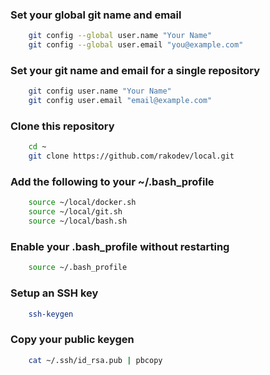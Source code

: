 ### Set your global git name and email
```bash
    git config --global user.name "Your Name"
    git config --global user.email "you@example.com"
```

### Set your git name and email for a single repository
```bash
    git config user.name "Your Name"
    git config user.email "email@example.com"
```

### Clone this repository
```bash
    cd ~
    git clone https://github.com/rakodev/local.git
```

### Add the following to your ~/.bash_profile
```bash
    source ~/local/docker.sh
    source ~/local/git.sh
    source ~/local/bash.sh
```

### Enable your .bash_profile without restarting
```bash
    source ~/.bash_profile
```

### Setup an SSH key
```bash
    ssh-keygen
```

### Copy your public keygen
```bash
    cat ~/.ssh/id_rsa.pub | pbcopy
```


